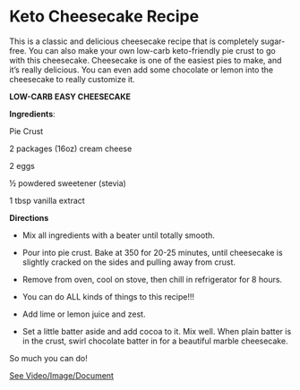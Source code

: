 # Keto Cheesecake Recipe

This is a classic and delicious cheesecake recipe that is completely sugar-free. You can also make your own low-carb keto-friendly pie crust to go with this cheesecake. Cheesecake is one of the easiest pies to make, and it’s really delicious. You can even add some chocolate or lemon into the cheesecake to really customize it. 

**LOW-CARB EASY CHEESECAKE**

**Ingredients**:

Pie Crust

2 packages (16oz) cream cheese

2 eggs

½ powdered sweetener (stevia)

1 tbsp vanilla extract

**Directions**

- Mix all ingredients with a beater until totally smooth.

- Pour into pie crust. Bake at 350 for 20-25 minutes, until cheesecake is slightly cracked on the sides and pulling away from crust.

- Remove from oven, cool on stove, then chill in refrigerator for 8 hours.

- You can do ALL kinds of things to this recipe!!!

- Add lime or lemon juice and zest.

- Set a little batter aside and add cocoa to it. Mix well. When plain batter is in the crust, swirl chocolate batter in for a beautiful marble cheesecake.

So much you can do!

 [See Video/Image/Document](https://hls-player.drberg.com/asset?path=migrated-assets/how-to-make-cheesecake-keto-friendly-drberg)